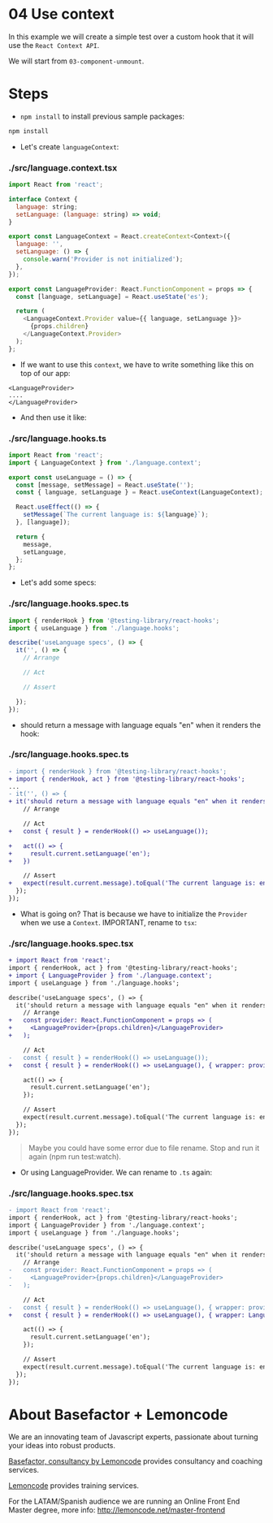 # 04 Use context

In this example we will create a simple test over a custom hook that it will use the `React Context API`.

We will start from `03-component-unmount`.

# Steps

- `npm install` to install previous sample packages:

```bash
npm install
```

- Let's create `languageContext`:

### ./src/language.context.tsx

```javascript
import React from 'react';

interface Context {
  language: string;
  setLanguage: (language: string) => void;
}

export const LanguageContext = React.createContext<Context>({
  language: '',
  setLanguage: () => {
    console.warn('Provider is not initialized');
  },
});

export const LanguageProvider: React.FunctionComponent = props => {
  const [language, setLanguage] = React.useState('es');

  return (
    <LanguageContext.Provider value={{ language, setLanguage }}>
      {props.children}
    </LanguageContext.Provider>
  );
};

```

- If we want to use this `context`, we have to write something like this on top of our app:

```
<LanguageProvider>
....
</LanguageProvider>
```

- And then use it like:

### ./src/language.hooks.ts

```javascript
import React from 'react';
import { LanguageContext } from './language.context';

export const useLanguage = () => {
  const [message, setMessage] = React.useState('');
  const { language, setLanguage } = React.useContext(LanguageContext);

  React.useEffect(() => {
    setMessage(`The current language is: ${language}`);
  }, [language]);

  return {
    message,
    setLanguage,
  };
};

```

- Let's add some specs:

### ./src/language.hooks.spec.ts

```javascript
import { renderHook } from '@testing-library/react-hooks';
import { useLanguage } from './language.hooks';

describe('useLanguage specs', () => {
  it('', () => {
    // Arrange

    // Act

    // Assert

  });
});

```

- should return a message with language equals "en" when it renders the hook:

### ./src/language.hooks.spec.ts

```diff
- import { renderHook } from '@testing-library/react-hooks';
+ import { renderHook, act } from '@testing-library/react-hooks';
...
- it('', () => {
+ it('should return a message with language equals "en" when it renders the hook', () => {
    // Arrange

    // Act
+   const { result } = renderHook(() => useLanguage());

+   act(() => {
+     result.current.setLanguage('en');
+   })

    // Assert
+   expect(result.current.message).toEqual('The current language is: en');
  });
});

```

- What is going on? That is because we have to initialize the `Provider` when we use a `Context`. IMPORTANT, rename to `tsx`:

### ./src/language.hooks.spec.tsx

```diff
+ import React from 'react';
import { renderHook, act } from '@testing-library/react-hooks';
+ import { LanguageProvider } from './language.context';
import { useLanguage } from './language.hooks';

describe('useLanguage specs', () => {
  it('should return a message with language equals "en" when it renders the hook', () => {
    // Arrange
+   const provider: React.FunctionComponent = props => (
+     <LanguageProvider>{props.children}</LanguageProvider>
+   );

    // Act
-   const { result } = renderHook(() => useLanguage());
+   const { result } = renderHook(() => useLanguage(), { wrapper: provider });

    act(() => {
      result.current.setLanguage('en');
    });

    // Assert
    expect(result.current.message).toEqual('The current language is: en');
  });
});

```

> Maybe you could have some error due to file rename. Stop and run it again (npm run test:watch).

- Or using LanguageProvider. We can rename to `.ts` again:

### ./src/language.hooks.spec.tsx

```diff
- import React from 'react';
import { renderHook, act } from '@testing-library/react-hooks';
import { LanguageProvider } from './language.context';
import { useLanguage } from './language.hooks';

describe('useLanguage specs', () => {
  it('should return a message with language equals "en" when it renders the hook', () => {
    // Arrange
-   const provider: React.FunctionComponent = props => (
-     <LanguageProvider>{props.children}</LanguageProvider>
-   );

    // Act
-   const { result } = renderHook(() => useLanguage(), { wrapper: provider });
+   const { result } = renderHook(() => useLanguage(), { wrapper: LanguageProvider });

    act(() => {
      result.current.setLanguage('en');
    });

    // Assert
    expect(result.current.message).toEqual('The current language is: en');
  });
});

```

# About Basefactor + Lemoncode

We are an innovating team of Javascript experts, passionate about turning your ideas into robust products.

[Basefactor, consultancy by Lemoncode](http://www.basefactor.com) provides consultancy and coaching services.

[Lemoncode](http://lemoncode.net/services/en/#en-home) provides training services.

For the LATAM/Spanish audience we are running an Online Front End Master degree, more info: http://lemoncode.net/master-frontend
